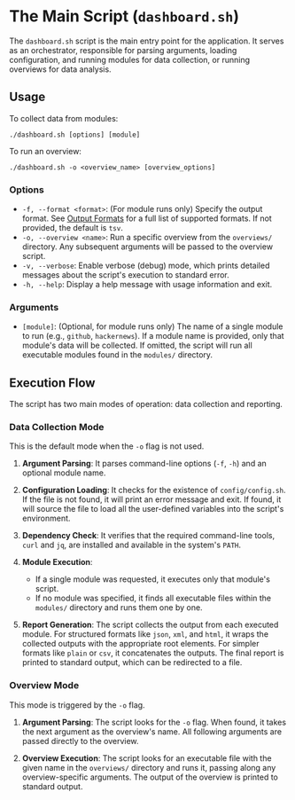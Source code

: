 # The Main Script (`dashboard.sh`)

The `dashboard.sh` script is the main entry point for the application. It serves as an orchestrator, responsible for parsing arguments, loading configuration, and running modules for data collection, or running overviews for data analysis.

## Usage

To collect data from modules:

```
./dashboard.sh [options] [module]
```

To run an overview:

```
./dashboard.sh -o <overview_name> [overview_options]
```

### Options

- `-f, --format <format>`: (For module runs only) Specify the output format. See [Output Formats](./dashboard-output-formats.md) for a full list of supported formats. If not provided, the default is `tsv`.
- `-o, --overview <name>`: Run a specific overview from the `overviews/` directory. Any subsequent arguments will be passed to the overview script.
- `-v, --verbose`: Enable verbose (debug) mode, which prints detailed messages about the script's execution to standard error.
- `-h, --help`: Display a help message with usage information and exit.

### Arguments

- `[module]`: (Optional, for module runs only) The name of a single module to run (e.g., `github`, `hackernews`). If a module name is provided, only that module's data will be collected. If omitted, the script will run all executable modules found in the `modules/` directory.

## Execution Flow

The script has two main modes of operation: data collection and reporting.

### Data Collection Mode

This is the default mode when the `-o` flag is not used.

1.  **Argument Parsing**: It parses command-line options (`-f`, `-h`) and an optional module name.

2.  **Configuration Loading**: It checks for the existence of `config/config.sh`. If the file is not found, it will print an error message and exit. If found, it will source the file to load all the user-defined variables into the script's environment.

3.  **Dependency Check**: It verifies that the required command-line tools, `curl` and `jq`, are installed and available in the system's `PATH`.

4.  **Module Execution**:
    - If a single module was requested, it executes only that module's script.
    - If no module was specified, it finds all executable files within the `modules/` directory and runs them one by one.

5.  **Report Generation**: The script collects the output from each executed module. For structured formats like `json`, `xml`, and `html`, it wraps the collected outputs with the appropriate root elements. For simpler formats like `plain` or `csv`, it concatenates the outputs. The final report is printed to standard output, which can be redirected to a file.

### Overview Mode

This mode is triggered by the `-o` flag.

1.  **Argument Parsing**: The script looks for the `-o` flag. When found, it takes the next argument as the overview's name. All following arguments are passed directly to the overview.

2.  **Overview Execution**: The script looks for an executable file with the given name in the `overviews/` directory and runs it, passing along any overview-specific arguments. The output of the overview is printed to standard output.
